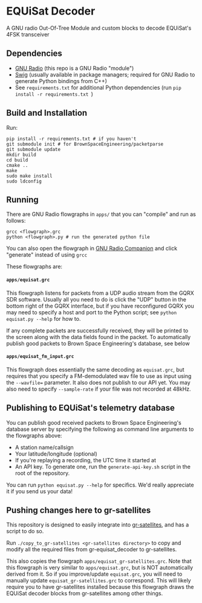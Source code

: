 # EQUiSat Decoder
A GNU radio Out-Of-Tree Module and custom blocks to decode EQUiSat's 4FSK transceiver

## Dependencies
- [GNU Radio](https://wiki.gnuradio.org/index.php/InstallingGR) (this repo is a GNU Radio "module")
- [Swig](http://swig.org/download.html) (usually available in package managers; required for GNU Radio to generate Python bindings from C++)
- See `requirements.txt` for additional Python dependencies (run `pip install -r requirements.txt `)

## Build and Installation
Run:
```
pip install -r requirements.txt # if you haven't
git submodule init # for BrownSpaceEngineering/packetparse
git submodule update
mkdir build
cd build
cmake ..
make
sudo make install
sudo ldconfig
```

## Running
There are GNU Radio flowgraphs in `apps/` that you can "compile" and run as follows:
```
grcc <flowgraph>.grc
python <flowgraph>.py # run the generated python file
```
You can also open the flowgraph in [GNU Radio Companion](https://wiki.gnuradio.org/index.php/GNURadioCompanion) and click "generate" instead of using `grcc`

These flowgraphs are:
#### `apps/equisat.grc`

This flowgraph listens for packets from a UDP audio stream from the GQRX SDR software. Usually all you need to do is click the "UDP" button in the bottom right of the GQRX interface, but if you have reconfigured GQRX you may need to specify a host and port to the Python script; see `python equisat.py --help` for how to.

If any complete packets are successfully received, they will be printed to the screen along with the data fields found in the packet. To automatically publish good packets to Brown Space Engineering's database, see below

#### `apps/equisat_fm_input.grc` 

This flowgraph does essentially the same decoding as `equisat.grc`, but requires that you specify a FM-demodulated wav file to use as input using the `--wavfile=` parameter. It also does not publish to our API yet. You may also need to specify `--sample-rate` if your file was not recorded at 48kHz.

## Publishing to EQUiSat's telemetry database
You can publish good received packets to Brown Space Engineering's database server by specifying the following as command line arguments to the flowgraphs above:

- A station name/callsign
- Your latitude/longitude (optional)
- If you're replaying a recording, the UTC time it started at
- An API key. To generate one, run the `generate-api-key.sh` script in the root of the repository.
 
You can run `python equisat.py --help` for specifics. We'd really appreciate it if you send us your data!
 
## Pushing changes here to gr-satellites
This repository is designed to easily integrate into [gr-satellites](https://github.com/daniestevez/gr-satellites), and has a script to do so.

Run `./copy_to_gr-satellites <gr-satellites directory>` to copy and modify all the required files from gr-equisat_decoder to gr-satellites. 

This also copies the flowgraph `apps/equisat_gr-satellites.grc`. Note that this flowgraph is very similar to `apps/equisat.grc`, but is NOT automatically derived from it. So if you improve/update `equisat.grc`, you will need to manually update `equisat_gr-satellites.grc` to correspond. This will likely require you to have gr-satellites installed because this flowgraph draws the EQUiSat decoder blocks from gr-satellites among other things.